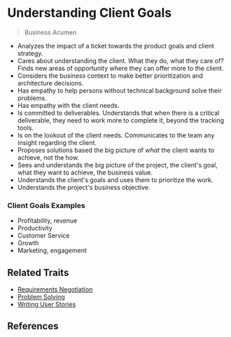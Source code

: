 # Understanding Client Goals

> Business Acumen

* Analyzes the impact of a ticket towards the product goals and client strategy.
* Cares about understanding the client. What they do, what they care of? Finds new areas of opportunity where they can offer more to the client.
* Considers the business context to make better prioritization and architecture decisions.
* Has empathy to help persons without technical background solve their problems.
* Has empathy with the client needs.
* Is committed to deliverables. Understands that when there is a critical deliverable, they need to work more to complete it, beyond the tracking tools.
* Is on the lookout of the client needs. Communicates to the team any insight regarding the client.
* Proposes solutions based the big picture of _what_ the client wants to achieve, not the how.
* Sees and understands the big picture of the project, the client's goal, what they want to achieve, the business value.
* Understands the client's goals and uses them to prioritize the work.
* Understands the project's business objective.

### Client Goals Examples

* Profitability, revenue
* Productivity
* Customer Service
* Growth
* Marketing, engagement

## Related Traits

* [Requirements Negotiation](communication-with-stakeholders.md#requirements-negotiation)
* [Problem Solving](solve-problems.md)
* [Writing User Stories](writing-user-stories.md)

## References

